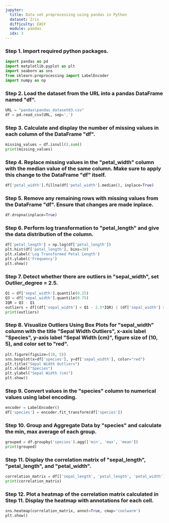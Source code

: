 ```yaml
---
jupyter:
  title: Data set preprocessing using pandas in Python
  dataset: Iris
  difficulty: EASY
  module: pandas
  idx: 3
---
```


### Step 1. Import required python packages.
```python
import pandas as pd
import matplotlib.pyplot as plt
import seaborn as sns
from sklearn.preprocessing import LabelEncoder
import numpy as np
```

### Step 2. Load the dataset from the URL into a pandas DataFrame named "df".
```python
URL = "pandas\pandas_dataset03.csv"
df = pd.read_csv(URL, sep=',')
```


### Step 3. Calculate and display the number of missing values in each column of the DataFrame "df".
```python
missing_values = df.isnull().sum()
print(missing_values)
```

### Step 4. Replace missing values in the "petal_width" column with the median value of the same column. Make sure to apply this change to the DataFrame "df" itself.
```python
df['petal_width'].fillna(df['petal_width'].median(), inplace=True)
```

### Step 5. Remove any remaining rows with missing values from the DataFrame "df". Ensure that changes are made inplace.
```python
df.dropna(inplace=True)
```

### Step 6. Perform log transformation to "petal_length" and give the data distribution of the column.
```python
df['petal_length'] = np.log(df['petal_length'])
plt.hist(df['petal_length'], bins=30)
plt.xlabel('Log Transformed Petal Length')
plt.ylabel('Frequency')
plt.show()
```

### Step 7. Detect whether there are outliers in "sepal_width", set Outlier_degree = 2.5.
```python
Q1 = df['sepal_width'].quantile(0.25)
Q3 = df['sepal_width'].quantile(0.75)
IQR = Q3 - Q1
outliers = df[(df['sepal_width'] < Q1 - 2.5*IQR) | (df['sepal_width'] > Q3 + 2.5*IQR)]
print(outliers)
```

### Step 8. Visualize Outliers Using Box Plots for "sepal_width" column with the title "Sepal Width Outliers", x-axis label "Species", y-axis label "Sepal Width (cm)", figure size of (10, 5), and color set to "red".
```python
plt.figure(figsize=(10, 5))
sns.boxplot(x=df['species'], y=df['sepal_width'], color="red")
plt.title("Sepal Width Outliers")
plt.xlabel("Species")
plt.ylabel("Sepal Width (cm)")
plt.show()
```

### Step 9. Convert values in the "species" column to numerical values using label encoding.
```python
encoder = LabelEncoder()
df['species'] = encoder.fit_transform(df['species'])
```

### Step 10. Group and Aggregate Data by "species" and calculate the min, max average of each group.
```python
grouped = df.groupby('species').agg(['min', 'max', 'mean'])
print(grouped)
```

### Step 11. Display the correlation matrix of "sepal_length", "petal_length", and "petal_width".
```python
correlation_matrix = df[['sepal_length', 'petal_length', 'petal_width']].corr()
print(correlation_matrix)
```

### Step 12. Plot a heatmap of the correlation matrix calculated in Step 11. Display the heatmap with annotations for each cell.
```python
sns.heatmap(correlation_matrix, annot=True, cmap='coolwarm')
plt.show()
```
